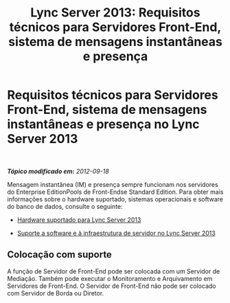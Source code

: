 ﻿---
title: 'Lync Server 2013: Requisitos técnicos para Servidores Front-End, sistema de mensagens instantâneas e presença'
TOCTitle: Requisitos técnicos para Servidores Front-End, sistema de mensagens instantâneas e presença
ms:assetid: 1e2c093a-614a-4b60-8c0c-98f97e859fcb
ms:mtpsurl: https://technet.microsoft.com/pt-br/library/Gg398269(v=OCS.15)
ms:contentKeyID: 49306077
ms.date: 05/19/2016
mtps_version: v=OCS.15
ms.translationtype: HT
---

# Requisitos técnicos para Servidores Front-End, sistema de mensagens instantâneas e presença no Lync Server 2013

 

_**Tópico modificado em:** 2012-09-18_

Mensagem instantânea (IM) e presença sempre funcionam nos servidores do Enterprise EditionPools de Front-Endse Standard Edition. Para obter mais informações sobre o hardware suportado, sistemas operacionais e software do banco de dados, consulte o seguinte:

  - [Hardware suportado para Lync Server 2013](lync-server-2013-supported-hardware.md)

  - [Suporte a software e à infraestrutura de servidor no Lync Server 2013](lync-server-2013-server-software-and-infrastructure-support.md)

## Colocação com suporte

A função de Servidor de Front-End pode ser colocada com um Servidor de Mediação. Também pode executar o Monitoramento e Arquivamento em Servidores de Front-End. O Servidor de Front-End não pode ser colocado com Servidor de Borda ou Diretor.


